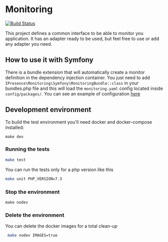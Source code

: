 # Monitoring
[![Build Status](https://travis-ci.org/iPresence/monitoring.svg?branch=master)](https://travis-ci.org/iPresence/monitoring)

This project defines a common interface to be able to monitor you application. It has an adapter ready to be used, but feel free to use or add any adapter you need.

## How to use it with Symfony
There is a bundle extension that will automatically create a monitor definition in the dependency injection container.
You just need to add `IPresence\Monitoring\Symfony\MonitoringBundle::class` in your bundles.php file and this will load the `monitoring.yaml` config located inside `config/packages/`. You can see an example of configuration [here](config/sample.yaml)

## Development environment
To build the test environment you'll need docker and docker-compose installed:
```
make dev
```

### Running the tests
```bash
make test
```
You can run the tests only for a php version like this
```bash
make unit PHP_VERSION=7.3
```

### Stop the environment
```
make nodev
```

### Delete the environment
You can delete the docker images for a total clean-up
```bash
 make nodev IMAGES=true
```
